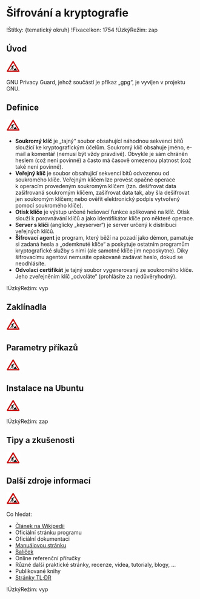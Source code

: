 <!--

Linux Kniha kouzel, kapitola Šifrování a kryptografie
Copyright (c) 2019, 2020 Singularis <singularis@volny.cz>

Toto dílo je dílem svobodné kultury; můžete ho šířit a modifikovat pod
podmínkami licence Creative Commons Attribution-ShareAlike 4.0 International
vydané neziskovou organizací Creative Commons. Text licence je přiložený
k tomuto projektu nebo ho můžete najít na webové adrese:

https://creativecommons.org/licenses/by-sa/4.0/

-->
<!--
Poznámky:

- Podle https://www.sallyx.org/sally/linux/prikazy/binary-files:
    sudo cryptsetup luksFormat {*/soubor-nebo-oddíl*} -c aes-xts-plain64 -s 512
    sudo cryptsetup luksOpen {*/soubor-nebo-oddíl*} {*id*}
    sudo mount /dev/mapper/{*id*} {*kam*}
    ...
    sudo umount /dev/mapper/{*id*}
    sudo cryptsetup luksClose /dev/mapper/{*id*}

    [ ] openssl
    [ ] mcrypt

⊨
-->

# Šifrování a kryptografie

!Štítky: {tematický okruh}
!FixaceIkon: 1754
!ÚzkýRežim: zap

## Úvod
<!--
- Vymezte, co je předmětem této kapitoly.
- Obecně popište základní principy, na kterých fungují používané nástroje.
- Uveďte, co kapitola nepokrývá, ačkoliv by to čtenář mohl očekávat.
-->
![ve výstavbě](../obrázky/ve-výstavbě.png)

GNU Privacy Guard, jehož součástí je příkaz „gpg“, je vyvíjen v projektu GNU.

## Definice
<!--
- Uveďte výčet specifických pojmů pro použití v této kapitole a tyto pojmy definujte co nejprecizněji.
-->
![ve výstavbě](../obrázky/ve-výstavbě.png)

* **Soukromý klíč** je „tajný“ soubor obsahující náhodnou sekvenci bitů sloužící ke kryptografickým účelům. Soukromý klíč obsahuje jméno, e-mail a komentář (nemusí být vždy pravdivé). Obvykle je sám chráněn heslem (což není povinné) a často má časově omezenou platnost (což také není povinné).
* **Veřejný klíč** je soubor obsahující sekvencí bitů odvozenou od soukromého klíče. Veřejným klíčem lze provést opačné operace k operacím provedeným soukromým klíčem (tzn. dešifrovat data zašifrovaná soukromým klíčem, zašifrovat data tak, aby šla dešifrovat jen soukromým klíčem; nebo ověřit elektronický podpis vytvořený pomocí soukromého klíče).
* **Otisk klíče** je výstup určené hešovací funkce aplikované na klíč. Otisk slouží k porovnávání klíčů a jako identifikátor klíče pro některé operace.
* **Server s klíči** (anglicky „keyserver“) je server určený k distribuci veřejných klíčů.
* **Šifrovací agent** je program, který běží na pozadí jako démon, pamatuje si zadaná hesla a „odemknuté klíče“ a poskytuje ostatním programům kryptografické služby s nimi (ale samotné klíče jim neposkytne). Díky šifrovacímu agentovi nemusíte opakovaně zadávat heslo, dokud se neodhlásíte.
* **Odvolací certifikát** je tajný soubor vygenerovaný ze soukromého klíče. Jeho zveřejněním klíč „odvoláte“ (prohlásíte za nedůvěryhodný).

!ÚzkýRežim: vyp

## Zaklínadla
<!--
- Rozdělte na podsekce a naplňte „zaklínadly“.
-->
![ve výstavbě](../obrázky/ve-výstavbě.png)

## Parametry příkazů
<!--
- Pokud zaklínadla nepředstavují kompletní příkazy, v této sekci musíte popsat, jak z nich kompletní příkazy sestavit.
- Jinak by zde měl být přehled nejužitečnějších parametrů používaných nástrojů.
-->
![ve výstavbě](../obrázky/ve-výstavbě.png)

## Instalace na Ubuntu
<!--
- Jako zaklínadlo bez titulku uveďte příkazy (popř. i akce) nutné k instalaci a zprovoznění všech nástrojů požadovaných kterýmkoliv zaklínadlem uvedeným v kapitole. Po provedení těchto činností musí být nástroje plně zkonfigurované a připravené k práci.
- Ve výčtu balíčků k instalaci vycházejte z minimální instalace Ubuntu.
-->
![ve výstavbě](../obrázky/ve-výstavbě.png)

<!--
## Ukázka
<!- -
- Tuto sekci ponechávat jen v kapitolách, kde dává smysl.
- Zdrojový kód, konfigurační soubor nebo interakce s programem, a to v úplnosti – ukázka musí být natolik úplná, aby ji v této podobě šlo spustit, ale současně natolik stručná, aby se vešla na jednu stranu A5.
- Snažte se v ukázce ilustrovat co nejvíc zaklínadel z této kapitoly.
- ->
![ve výstavbě](../obrázky/ve-výstavbě.png)
-->

!ÚzkýRežim: zap

## Tipy a zkušenosti
<!--
- Do odrážek uveďte konkrétní zkušenosti, které jste při práci s nástrojem získali; zejména případy, kdy vás chování programu překvapilo nebo očekáváte, že by mohlo překvapit začátečníky.
- Popište typické chyby nových uživatelů a jak se jim vyhnout.
- Buďte co nejstručnější; neodbíhejte k popisování čehokoliv vedlejšího, co je dost možné, že už čtenář zná.
-->
![ve výstavbě](../obrázky/ve-výstavbě.png)

## Další zdroje informací
<!--
- Uveďte, které informační zdroje jsou pro začátečníka nejlepší k získání rychlé a obsáhlé nápovědy. Typicky jsou to manuálové stránky, vestavěná nápověda programu nebo webové zdroje. Můžete uvést i přímé odkazy.
- V seznamu uveďte další webové zdroje, knihy apod.
- Pokud je vestavěná dokumentace programů (typicky v adresáři /usr/share/doc) užitečná, zmiňte ji také.
- Poznámka: Protože se tato sekce tiskne v úzkém režimu, zaklínadla smíte uvádět pouze bez titulku a bez poznámek pod čarou!
-->
![ve výstavbě](../obrázky/ve-výstavbě.png)

Co hledat:

* [Článek na Wikipedii](https://cs.wikipedia.org/wiki/Hlavn%C3%AD_strana)
* Oficiální stránku programu
* Oficiální dokumentaci
* [Manuálovou stránku](http://manpages.ubuntu.com/)
* [Balíček](https://packages.ubuntu.com/)
* Online referenční příručky
* Různé další praktické stránky, recenze, videa, tutorialy, blogy, ...
* Publikované knihy
* [Stránky TL;DR](https://github.com/tldr-pages/tldr/tree/master/pages/common)

!ÚzkýRežim: vyp
